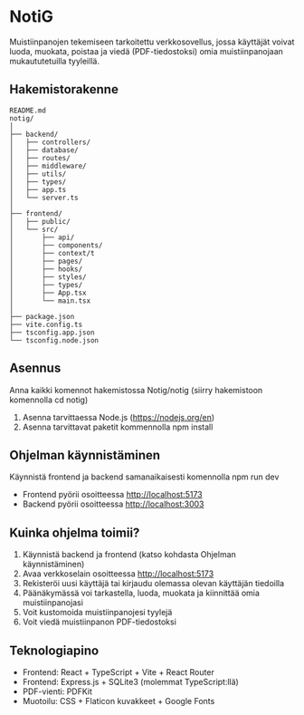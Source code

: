 # NotiG

Muistiinpanojen tekemiseen tarkoitettu verkkosovellus, jossa käyttäjät voivat luoda, muokata, poistaa ja viedä (PDF-tiedostoksi) omia muistiinpanojaan mukaututetuilla tyyleillä.

## Hakemistorakenne

```
README.md
notig/
│
├── backend/
│   ├── controllers/
│   ├── database/
│   ├── routes/
│   ├── middleware/
│   ├── utils/
│   ├── types/
│   ├── app.ts
│   └── server.ts
│
├── frontend/
│   ├── public/
│   └── src/
│       ├── api/
│       ├── components/
│       ├── context/t
│       ├── pages/
│       ├── hooks/
│       ├── styles/
│       ├── types/
│       ├── App.tsx
│       └── main.tsx
│
├── package.json
├── vite.config.ts
├── tsconfig.app.json
└── tsconfig.node.json
```

## Asennus

Anna kaikki komennot hakemistossa Notig/notig (siirry hakemistoon komennolla cd notig)

1. Asenna tarvittaessa Node.js (https://nodejs.org/en)
2. Asenna tarvittavat paketit kommennolla npm install

## Ohjelman käynnistäminen

Käynnistä frontend ja backend samanaikaisesti komennolla npm run dev
- Frontend pyörii osoitteessa [http://localhost:5173](http://localhost:5173)
- Backend pyörii osoitteessa [http://localhost:3003](http://localhost:3003)

## Kuinka ohjelma toimii?

1. Käynnistä backend ja frontend (katso kohdasta Ohjelman käynnistäminen)
2. Avaa verkkoselain osoitteessa [http://localhost:5173](http://localhost:5173)
3. Rekisteröi uusi käyttäjä tai kirjaudu olemassa olevan käyttäjän tiedoilla
4. Päänäkymässä voi tarkastella, luoda, muokata ja kiinnittää omia muistiinpanojasi
5. Voit kustomoida muistiinpanojesi tyylejä
6. Voit viedä muistiinpanon PDF-tiedostoksi
## Teknologiapino

- Frontend: React + TypeScript + Vite + React Router
- Frontend: Express.js + SQLite3 (molemmat TypeScript:llä)
- PDF-vienti: PDFKit
- Muotoilu: CSS + Flaticon kuvakkeet + Google Fonts
